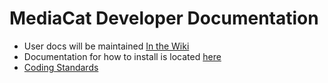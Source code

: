 # MediaCat Developer Documentation

* User docs will be maintained [In the Wiki](https://github.com/UTMediaCAT/mediacat-docs/wiki)
* Documentation for how to install is located [here](https://github.com/UTMediaCAT/mediacat-backend/tree/master/commandline)
* [Coding Standards](https://github.com/UTMediaCAT/mediacat-docs/blob/master/coding_standards.md)
